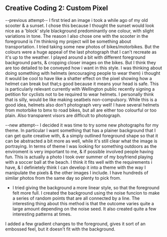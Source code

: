 ## Creative Coding 2: Custom Pixel

--previous attempt--
I first tried an image i took a while ago of my old scooter & a sunset. I chose this because I thought the sunset would look nice as a 'block' style blackground predominantly one colour, with slight variations in tone. The reason I also chose one with the scooter in the foreground is I'm thinknig my project will be something about transportation. I tried taking some new photos of bikes/motorbikes. But the colours were a huge appeal of the last photograph that I can't recreate as it's up to the weather. I played around a bit with different foreground background parts, & cropping closer images on the bikes. But I think they are too detailed to be conveyed how i want in this style. I was thinking about doing something with helmets (encouraging people to wear them) i thought it would be cool to have like a shatter effect on the pixel showing how a helmet can break but that;s good because it means your head is safe. This is particularly relevant currently with Wellington public recently signing a petition for cyclists not to be required to wear helmets. I personally think that is silly, would be like making seatbels non-compulsory. While this is a good idea, helmets also don't photograph very well! I have several helmets from motorbike to bmx to road bikes, but all are either too colourful or too plain. Also transparent visors are difficult to photograph. 

--new attempt--
I decided it was time to try some new photographs for my theme. In particular I want something that has a plainer background that I can get quite creative with, & a simply outlined foreground shape so that it can be abstracted a bit more as well, while it's still clear what the image is portraying. In terms of theme I was looking for something outdoors as the enviroment is very important to me, & if possible involved people having fun. This is actually a photo I took over summer of my boyfriend playing with a soccer ball at the beach. I think it fits well with the requirements i have, & I definietely think I can develop it into a theme with the way I manipulate the pixels & the other images I include. I have hundreds of similar photos from the same day so plenty to pick from.

- I tried giving the background a more linear style, so that the foreground felt more full. I created the background using the noise funcion to make a series of random points that are all connected by a line. The interesting thing about this method is that the outcome varies quite a large amount depending on the noise seed. It also created quite a few interesting patterns at times.

I added a few gradient changes to the foreground, gives it sort of an embossed feel, but it doesn't fit with the background.

